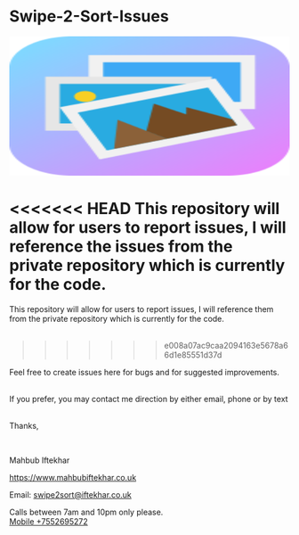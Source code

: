# Swipe-2-Sort-Issues

<img alt="Swipe 2 Sort" src="/ic_launcher_web.png" width="600" height="250">

 <br/>

<<<<<<< HEAD
This repository will allow for users to report issues, I will reference the issues from the private repository which is currently for the code.
=======
This repository will allow for users to report issues, I will reference them from the private repository which is currently for the code.
 <br/>
 <br/>
>>>>>>> e008a07ac9caa2094163e5678a66d1e85551d37d

Feel free to create issues here for bugs and for suggested improvements.
 <br/> <br/>


If you prefer, you may contact me direction by either email, phone or by text <br/> <br/>


Thanks,
 <br/>

 <br/>

Mahbub Iftekhar
<p>
<a href="https://www.mahbubiftekhar.co.uk">https://www.mahbubiftekhar.co.uk</a> <br/>

Email: <a href="mailto:swipe2sort@iftekhar.co.uk?Subject=Swipe2Sort" target="_top">swipe2sort@iftekhar.co.uk</a>
 <br/>

Calls between 7am and 10pm only please. <br/>
<a href="tel:+7552695272">Mobile +7552695272</a>


</p>
